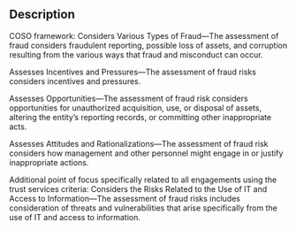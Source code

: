 ## Description

COSO framework:
Considers Various Types of Fraud—The assessment of fraud considers fraudulent reporting, possible loss of assets, and corruption resulting from the various ways that fraud and misconduct can occur.

Assesses Incentives and Pressures—The assessment of fraud risks considers incentives and pressures.

Assesses Opportunities—The assessment of fraud risk considers opportunities for unauthorized acquisition, use, or disposal of assets, altering the entity’s reporting records, or committing other inappropriate acts.

Assesses Attitudes and Rationalizations—The assessment of fraud risk considers how management and other personnel might engage in or justify inappropriate actions.

Additional point of focus specifically related to all engagements using the trust services criteria:
Considers the Risks Related to the Use of IT and Access to Information—The assessment of fraud risks includes consideration of threats and vulnerabilities that arise specifically from the use of IT and access to information.